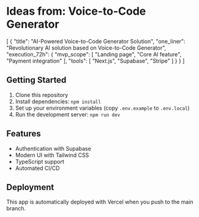 # Ideas from: Voice-to-Code Generator

[
  {
    "title": "AI-Powered Voice-to-Code Generator Solution",
    "one_liner": "Revolutionary AI solution based on Voice-to-Code Generator",
    "execution_72h": {
      "mvp_scope": [
        "Landing page",
        "Core AI feature",
        "Payment integration"
      ],
      "tools": [
        "Next.js",
        "Supabase",
        "Stripe"
      ]
    }
  }
]

## Getting Started

1. Clone this repository
2. Install dependencies: `npm install`
3. Set up your environment variables (copy `.env.example` to `.env.local`)
4. Run the development server: `npm run dev`

## Features

- Authentication with Supabase
- Modern UI with Tailwind CSS
- TypeScript support
- Automated CI/CD

## Deployment

This app is automatically deployed with Vercel when you push to the main branch.